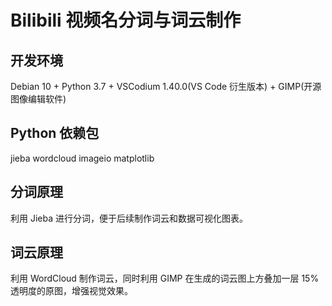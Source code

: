 # Bilibili 视频名分词与词云制作

## 开发环境

Debian 10 + Python 3.7 + VSCodium 1.40.0(VS Code 衍生版本) + GIMP(开源图像编辑软件)

## Python 依赖包

jieba
wordcloud
imageio
matplotlib

## 分词原理

利用 Jieba 进行分词，便于后续制作词云和数据可视化图表。

## 词云原理

利用 WordCloud 制作词云，同时利用 GIMP 在生成的词云图上方叠加一层 15% 透明度的原图，增强视觉效果。
